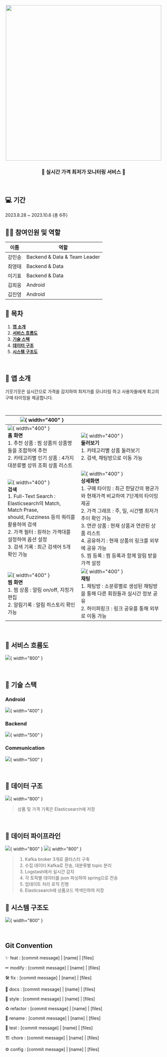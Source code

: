 <div align="center">
<img src="res/기웃기웃.png" width="500px" align="Center">

### 📱 실시간 가격 최저가 모니터링 서비스 📱

</div>
<br>

## 💻 기간
2023.8.28 ~ 2023.10.6 (총 6주)

## 🙋🏻 참여인원 및 역할

| 이름   | 역할                  |                                         
|  ---  | ------------------- |
| 강민승 | Backend & Data & Team Leader |
| 최영태 | Backend & Data               |
| 이기표 | Backend & Data               |
| 김희웅 | Android                      |
| 김진영 | Android                      |

## 📌 목차
1. [**앱 소개**](#-앱-소개)
1. [**서비스 흐름도**](#-서비스-흐름도)
1. [**기술 스택**](#-기술-스택)
1. [**데이터 구조**](#-데이터-구조)
1. [**시스템 구조도**](#-시스템-구조도)

<br>

<div id="1"></div>

## 📱 앱 소개

<div>

기웃기웃은 실시간으로 가격을 감지하여 최저가를 모니터링 하고 사용자들에게 최고의 구매 타이밍을 제공합니다.

<br>

| ![](res/AOS_0.png){ width="400" }                                                                                                                                                                              |                                                                                                                                                                                                                                                      |
|----------------------------------------------------------------------------------------------------------------------------------------------------------------------------------------------------------------|------------------------------------------------------------------------------------------------------------------------------------------------------------------------------------------------------------------------------------------------------|
| ![](res/AOS_1.png){ width="400" }<br/> **홈 화면** <br> 1. 추천 상품 : 찜 상품의 상품명들을 조합하여 추천 <br>2. 카테고리별 인기 상품 : 4가지 대분류별 상위 조회 상품 리스트                                                                                 | ![](res/AOS_2.png){ width="400" } <br/>**둘러보기**<br> 1. 카테고리별 상품 둘러보기     <br> 2. 검색, 채팅방으로 이동 가능                                                                                                                                                     |
| ![](res/AOS_3.png){ width="400" }<br/> **검색** <br> 1. Full-Text Search : Elasticsearch의 Match, Match Prase,<br> should, Fuzziness 등의 쿼리를 활용하여 검색<br> 2. 가격 필터 : 원하는 가격대를 설정하여 옵션 설정<br> 3. 검색 기록 : 최근 검색어 5개 확인 가능 | ![](res/AOS_4.png){ width="400" }     <br/> **상세화면**<br> 1. 구매 타이밍 : 최근 한달간의 평균가와 현재가격 비교하여 7단계의 타이밍 제공<br> 2. 가격 그래프 : 주, 일, 시간별 최저가 추이 확인 가능<br>3. 연관 상품 : 현재 상품과 연관된 상품 리스트<br> 4. 공유하기 : 현재 상품의 링크를 외부에 공유 가능<br> 5. 찜 등록 : 찜 등록과 함께 알림 받을 가격 설정 |
| ![](res/AOS_5.png){ width="400" }<br/> **찜 화면** <br> 1. 찜 상품 : 알림 on/off, 지정가 편집<br> 2. 알림기록 : 알림 히스토리 확인 가능                                                                                                   | ![](res/AOS_6.png){ width="400" }    <br/> **채팅** <br> 1. 채팅방 : 소분류별로 생성된 채팅방을 통해 다른 회원들과 실시간 정보 공유               <br> 2. 하이퍼링크 : 링크 공유를 통해 외부로 이동 가능                                                                                                |

<br>

<div id="2"></div>

## 📱 서비스 흐름도
![](res/ServiceFlow.png){ width="800" }

<br>

<div id="3"></div>

## 📍 기술 스택

### Android

![](res/AndroidStack.png){ width="400" }

### Backend

![](res/BackendStack.png){ width="500" }

### Communication

![](res/ComunicationStack.png){ width="500" }

<br>

<div id="4"></div>

## 📃 데이터 구조

![](res/ERD.png){ width="800" }
>상품 및 가격 기록은 Elasticsearch에 저장
<br>

## 🔗 데이터 파이프라인

![](res/data-kafka.png){ width="800" }
![](res/data-es.png){ width="800" }
> 1. Kafka broker 3개로 클러스터 구축
> 2. 수집 데이터 Kafka로 전송, 대분류별 topic 분리
> 3. Logstash에서 실시간 감지
> 4. 각 토픽별 데이터를 json 파싱하여 spring으로 전송
> 5. 업데이트 처리 로직 진행
> 6. Elasticsearch에 상품코드 역색인하여 저장
<div id="5"></div>

## 🔎 시스템 구조도

![](res/Architecture.png){ width="800" }

<br>


## Git Convention
✨ feat : [commit message] | [name] | [files]

✏ modify : [commit message] | [name] | [files]

🛠 fix : [commit message] | [name] | [files]

📃 docs : [commit message] | [name] | [files]

🎨 style : [commit message] | [name] | [files]

♻ refactor : [commit message] | [name] | [files]

👶 rename : [commit message] | [name] | [files]

💯 test : [commit message] | [name] | [files]

🏗 chore : [commit message] | [name] | [files]

⚙ config : [commit message] | [name] | [files]
